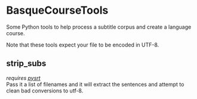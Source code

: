 # BasqueCourseTools
Some Python tools to help process a subtitle corpus and create a language course.

Note that these tools expect your file to be encoded in UTF-8.

## strip_subs
*requires [pysrt](https://github.com/byroot/pysrt)*  
Pass it a list of filenames and it will extract the sentences and attempt to clean bad conversions to utf-8.
